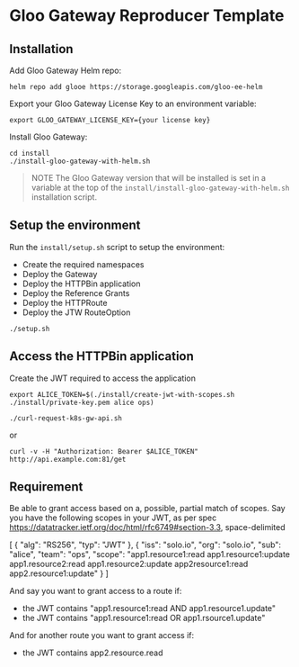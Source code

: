 # Gloo Gateway Reproducer Template

## Installation

Add Gloo Gateway Helm repo:
```
helm repo add glooe https://storage.googleapis.com/gloo-ee-helm
```

Export your Gloo Gateway License Key to an environment variable:
```
export GLOO_GATEWAY_LICENSE_KEY={your license key}
```

Install Gloo Gateway:
```
cd install
./install-gloo-gateway-with-helm.sh
```

> NOTE
> The Gloo Gateway version that will be installed is set in a variable at the top of the `install/install-gloo-gateway-with-helm.sh` installation script.

## Setup the environment

Run the `install/setup.sh` script to setup the environment:

- Create the required namespaces
- Deploy the Gateway
- Deploy the HTTPBin application
- Deploy the Reference Grants
- Deploy the HTTPRoute
- Deploy the JTW RouteOption

```
./setup.sh
```

## Access the HTTPBin application

Create the JWT required to access the application

```
export ALICE_TOKEN=$(./install/create-jwt-with-scopes.sh ./install/private-key.pem alice ops)
```

```
./curl-request-k8s-gw-api.sh
```

or

```
curl -v -H "Authorization: Bearer $ALICE_TOKEN" http://api.example.com:81/get
```


## Requirement

Be able to grant access based on a, possible, partial match of scopes. Say you have the following scopes in your JWT, as per spec https://datatracker.ietf.org/doc/html/rfc6749#section-3.3, space-delimited

[
  {
    "alg": "RS256",
    "typ": "JWT"
  },
  {
    "iss": "solo.io",
    "org": "solo.io",
    "sub": "alice",
    "team": "ops",
    "scope": "app1.resource1:read app1.resource1:update app1.resource2:read app1.resource2:update app2resource1:read app2.resource1:update"
  }
]

And say you want to grant access to a route if:
- the JWT contains "app1.resource1:read AND app1.resource1.update"
- the JWT contains "app1.resource1:read OR app1.rsource1.update"


And for another route you want to grant access if:
- the JWT contains app2.resource.read